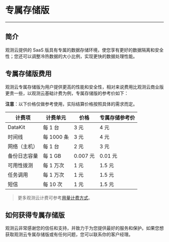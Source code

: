 # 专属存储版
---

## 简介

观测云提供的 SaaS 版具有专属的数据存储环境，使您享有更好的数据隔离和安全性；您还可以调整冷热数据的大小比例，实现更快的数据处理性能。

## 专属存储版费用

观测云专属存储版为用户提供更高的性能和安全性，相对来说费用比观测云商业版更贵一些，以观测云基础计费为例，专属存储版的参考价如下：

**注意**：以下价格仅做参考使用，实际结算价格按照具体的需求而定。

| **计费项**   | **计费单元** | **价格** | **专属存储参考价** |
| ------------ | ------------ | -------- | -------- |
| DataKit      | 每 1 台      | 3 元     | 4 元     |
| 时间线       | 每 1000 条   | 3 元     | 4 元     |
| 网络（主机） | 每 1 台      | 2 元     | 3 元     |
| 备份日志容量 | 每 1 GB      | 0.007 元 | 0.01 元 |
| 可用性拨测   | 每 1 万次    | 1 元     | 1.5 元     |
| 任务调用     | 每 1 万次    | 1 元     | 1.5 元     |
| 短信         | 每 10 次     | 1 元     | 1.5 元     |

> 更多观测云计费可参考[用量计费方式](../billing/billing-method/index.md)。

## 如何获得专属存储版

观测云非常感谢您的信任和支持，并致力于为您提供最好的服务和保护。如果您想获取观测云专属存储版或有任何问题，您可以联系你的客户经理。